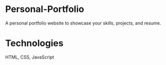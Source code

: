 # Personal-Portfolio
A personal portfolio website to showcase your skills, projects, and resume.


# Technologies 
HTML, CSS, JavaScript


